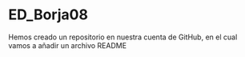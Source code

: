 # ED_Borja08
Hemos creado un repositorio en nuestra cuenta de GitHub, en el cual vamos a añadir un archivo README
